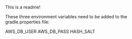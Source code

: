 This is a readme!

These three environment variables need to be added to the gradle.properties file:

AWS_DB_USER
AWS_DB_PASS
HASH_SALT